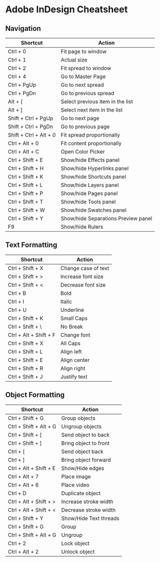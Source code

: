 # Adobe InDesign Cheatsheet

## Navigation

| Shortcut               | Action                                                       |
| ----------------------|--------------------------------------------------------------|
| Ctrl + 0               | Fit page to window                                           |
| Ctrl + 1               | Actual size                                                  |
| Ctrl + 2               | Fit spread to window                                         |
| Ctrl + 4               | Go to Master Page                                            |
| Ctrl + PgUp            | Go to next spread                                             |
| Ctrl + PgDn            | Go to previous spread                                         |
| Alt + [                | Select previous item in the list                             |
| Alt + ]                | Select next item in the list                                  |
| Shift + Ctrl + PgUp    | Go to next page                                               |
| Shift + Ctrl + PgDn    | Go to previous page                                           |
| Shift + Ctrl + Alt + 0 | Fit spread proportionally                                      |
| Ctrl + Alt + 0         | Fit content proportionally                                    |
| Ctrl + Alt + C         | Open Color Picker                                             |
| Ctrl + Shift + E       | Show/hide Effects panel                                       |
| Ctrl + Shift + H       | Show/hide Hyperlinks panel                                    |
| Ctrl + Shift + K       | Show/hide Shortcuts panel                                     |
| Ctrl + Shift + L       | Show/hide Layers panel                                        |
| Ctrl + Shift + P       | Show/hide Pages panel                                         |
| Ctrl + Shift + T       | Show/hide Tools panel                                         |
| Ctrl + Shift + W       | Show/hide Swatches panel                                      |
| Ctrl + Shift + Y       | Show/hide Separations Preview panel                           |
| F9                     | Show/hide Rulers                                              |

## Text Formatting

| Shortcut               | Action                                                       |
| ----------------------|--------------------------------------------------------------|
| Ctrl + Shift + X       | Change case of text                                           |
| Ctrl + Shift + >       | Increase font size                                            |
| Ctrl + Shift + <       | Decrease font size                                            |
| Ctrl + B               | Bold                                                         |
| Ctrl + I               | Italic                                                       |
| Ctrl + U               | Underline                                                    |
| Ctrl + Shift + K       | Small Caps                                                   |
| Ctrl + Shift + \       | No Break                                                     |
| Ctrl + Alt + Shift + F | Change font                                                   |
| Ctrl + Shift + X       | All Caps                                                      |
| Ctrl + Shift + L       | Align left                                                    |
| Ctrl + Shift + E       | Align center                                                  |
| Ctrl + Shift + R       | Align right                                                   |
| Ctrl + Shift + J       | Justify text                                                  |

## Object Formatting

| Shortcut               | Action                                                       |
| ----------------------|--------------------------------------------------------------|
| Ctrl + Shift + G       | Group objects                                                 |
| Ctrl + Shift + Alt + G | Ungroup objects                                               |
| Ctrl + Shift + [       | Send object to back                                            |
| Ctrl + Shift + ]       | Bring object to front                                          |
| Ctrl + [               | Send object back                                               |
| Ctrl + ]               | Bring object forward                                           |
| Ctrl + Alt + Shift + E | Show/Hide edges                                               |
| Ctrl + Alt + 7         | Place image                                                   |
| Ctrl + Alt + 6         | Place video                                                   |
| Ctrl + D               | Duplicate object                                               |
| Ctrl + Alt + Shift + > | Increase stroke width                                          |
| Ctrl + Alt + Shift + < | Decrease stroke width                                          |
| Ctrl + Shift + Y       | Show/Hide Text threads                                         |
| Ctrl + Shift + G       | Group                                                         |
| Ctrl + Shift + Alt + G | Ungroup                                                       |
| Ctrl + 2               | Lock object                                                   |
| Ctrl + Alt + 2         | Unlock object                                                 |
